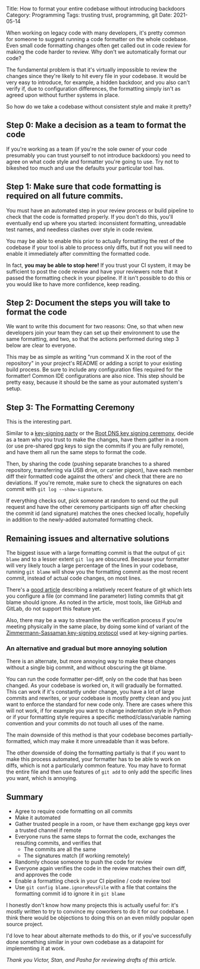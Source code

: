 Title: How to format your entire codebase without introducing backdoors
Category: Programming
Tags: trusting trust, programming, git
Date: 2021-05-14

When working on legacy code with many developers, it's pretty common for someone to suggest running a code formatter on the whole codebase. Even small code formatting changes often get called out in code review for making the code harder to review. Why don't we automatically format our code?

The fundamental problem is that it's virtually impossible to review the changes since they're likely to hit every file in your codebase. It would be very easy to introduce, for example, a hidden backdoor, and you also can't verify if, due to configuration differences, the formatting simply isn't as agreed upon without further systems in place.

So how do we take a codebase without consistent style and make it pretty?


## Step 0: Make a decision as a team to format the code
If you're working as a team (if you're the sole owner of your code presumably you can trust yourself to not introduce backdoors) you need to agree on what code style and formatter you're going to use. Try not to bikeshed too much and use the defaults your particular tool has.

## Step 1: Make sure that code formatting is required on all future commits.
You must have an automated step in your review process or build pipeline to check that the code is formatted properly. If you don't do this, you'll eventually end up where you started: inconsistent formatting, unreadable test names, and needless clashes over style in code review.

You may be able to enable this prior to actually formatting the rest of the codebase if your tool is able to process only diffs, but if not you will need to enable it immediately after committing the formatted code.

In fact, **you may be able to stop here!** If you trust your CI system, it may be sufficient to post the code review and have your reviewers note that it passed the formatting check in your pipeline. If it isn't possible to do this or you would like to have more confidence, keep reading.

## Step 2: Document the steps you will take to format the code

We want to write this document for two reasons: One, so that when new developers join your team they can set up their environment to use the same formatting, and two, so that the actions performed during step 3 below are clear to everyone.

This may be as simple as writing "run command X in the root of the repository" in your project's README or adding a script to your existing build process. Be sure to include any configuration files required for the formatter! Common IDE configurations are also nice. This step should be pretty easy, because it should be the same as your automated system's setup.

## Step 3: The Formatting Ceremony

This is the interesting part.

Similar to a [key-signing party](https://en.wikipedia.org/wiki/Key_signing_party) or the [Root DNS key signing ceremony](https://www.cloudflare.com/dns/dnssec/root-signing-ceremony/), decide as a team who you trust to make the changes, have them gather in a room (or use pre-shared gpg keys to sign the commits if you are fully remote), and have them all run the same steps to format the code.

Then, by sharing the code (pushing separate branches to a shared repository, transferring via USB drive, or carrier pigeon), have each member diff their formatted code against the others' and check that there are no deviations. If you're remote, make sure to check the signatures on each commit with `git log --show-signature`.

If everything checks out, pick someone at random to send out the pull request and have the other ceremony participants sign off after checking the commit id (and signature) matches the ones checked locally, hopefully in addition to the newly-added automated formatting check.


## Remaining issues and alternative solutions

The biggest issue with a large formatting commit is that the output of `git blame` and to a lesser extent `git log` are obscured. Because your formatter will very likely touch a large percentage of the lines in your codebase, running `git blame` will show you the formatting commit as the most recent commit, instead of actual code changes, on most lines.

There's a [good article](https://www.moxio.com/blog/43/ignoring-bulk-change-commits-with-git-blame) describing a relatively recent feature of git which lets you configure a file (or command line parameter) listing commits that git blame should ignore. As noted in the article, most tools, like GitHub and GitLab, do not support this feature yet.

Also, there may be a way to streamline the verification process if you're meeting physically in the same place, by doing some kind of variant of the [Zimmermann-Sassaman key-signing protocol](https://en.wikipedia.org/wiki/Zimmermann%E2%80%93Sassaman_key-signing_protocol) used at key-signing parties.

### An alternative and gradual but more annoying solution

There is an alternate, but more annoying way to make these changes without a single big commit, and without obscuring the git blame.

You can run the code formatter per-diff, only on the code that has been changed. As your codebase is worked on, it will gradually be formatted. This can work if it's constantly under change, you have a lot of large commits and rewrites, or your codebase is mostly pretty clean and you just want to enforce the standard for new code only. There are cases where this will not work, if for example you want to change indentation style in Python or if your formatting style requires a specific method/class/variable naming convention and your commits do not touch all uses of the name.

The main downside of this method is that your codebase becomes partially-formatted, which may make it more unreadable than it was before.

The other downside of doing the formatting partially is that if you want to make this process automated, your formatter has to be able to work on diffs, which is not a particularly common feature. You may have to format the entire file and then use features of `git add` to only add the specific lines you want, which is annoying.

## Summary

- Agree to require code formatting on all commits
- Make it automated
- Gather trusted people in a room, or have them exchange gpg keys over a trusted channel if remote
- Everyone runs the same steps to format the code, exchanges the resulting commits, and verifies that
  - The commits are all the same
  - The signatures match (if working remotely)
- Randomly choose someone to push the code for review
- Everyone again verifies the code in the review matches their own diff, and approves the code
- Enable a formatting check in your CI pipeline / code review tool
- Use `git config blame.ignoreRevsFile` with a file that contains the formatting commit id to ignore it in `git blame`

I honestly don't know how many projects this is actually useful for: it's mostly written to try to convince my coworkers to do it for our codebase. I think there would be objections to doing this on an even mildly popular open source project.

I'd love to hear about alternate methods to do this, or if you've successfully done something similar in your own codebase as a datapoint for implementing it at work. 


*Thank you Victor, Stan, and Pasha for reviewing drafts of this article.*

